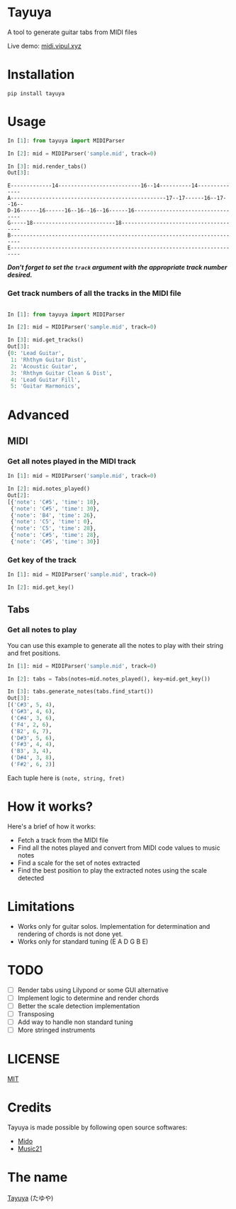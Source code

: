 # Tayuya

A tool to generate guitar tabs from MIDI files

Live demo: [midi.vipul.xyz](http://midi.vipul.xyz)

# Installation

`pip install tayuya`

# Usage

```python
In [1]: from tayuya import MIDIParser

In [2]: mid = MIDIParser('sample.mid', track=0)

In [3]: mid.render_tabs()
Out[3]:
```
```
E-------------14--------------------------16--14----------14--------------
A-------------------------------------------------17--17------16--17--16--
D-16------16------16--16--16--16------16----------------------------------
G-----18--------------------------18--------------------------------------
B-------------------------------------------------------------------------
E-------------------------------------------------------------------------
```

***Don't forget to set the `track` argument with the appropriate track number desired.***

### Get track numbers of all the tracks in the MIDI file

```python

In [1]: from tayuya import MIDIParser

In [2]: mid = MIDIParser('sample.mid', track=0)

In [3]: mid.get_tracks()
Out[3]:
{0: 'Lead Guitar',
 1: 'Rhthym Guitar Dist',
 2: 'Acoustic Guitar',
 3: 'Rhthym Guitar Clean & Dist',
 4: 'Lead Guitar Fill',
 5: 'Guitar Harmonics',
```

# Advanced

## MIDI

### Get all notes played in the MIDI track

```python
In [1]: mid = MIDIParser('sample.mid', track=0)

In [2]: mid.notes_played()
Out[2]:
[{'note': 'C#5', 'time': 18},
 {'note': 'C#5', 'time': 30},
 {'note': 'B4', 'time': 26},
 {'note': 'C5', 'time': 0},
 {'note': 'C5', 'time': 28},
 {'note': 'C#5', 'time': 28},
 {'note': 'C#5', 'time': 30}]
```

### Get key of the track

```python
In [1]: mid = MIDIParser('sample.mid', track=0)

In [2]: mid.get_key()
```

## Tabs

### Get all notes to play

You can use this example to generate all the notes to play with their string
and fret positions.

```python
In [1]: mid = MIDIParser('sample.mid', track=0)

In [2]: tabs = Tabs(notes=mid.notes_played(), key=mid.get_key())

In [3]: tabs.generate_notes(tabs.find_start())
Out[3]:
[('C#3', 5, 4),
 ('G#3', 4, 6),
 ('C#4', 3, 6),
 ('F4', 2, 6),
 ('B2', 6, 7),
 ('D#3', 5, 6),
 ('F#3', 4, 4),
 ('B3', 3, 4),
 ('D#4', 3, 8),
 ('F#2', 6, 2)]
```

Each tuple here is `(note, string, fret)`

# How it works?

Here's a brief of how it works:

* Fetch a track from the MIDI file
* Find all the notes played and convert from MIDI code values to music notes
* Find a scale for the set of notes extracted
* Find the best position to play the extracted notes using the scale detected

# Limitations

* Works only for guitar solos. Implementation for determination and rendering of
  chords is not done yet.
* Works only for standard tuning (E A D G B E)

# TODO

- [ ] Render tabs using Lilypond or some GUI alternative
- [ ] Implement logic to determine and render chords
- [ ] Better the scale detection implementation
- [ ] Transposing
- [ ] Add way to handle non standard tuning
- [ ] More stringed instruments

# LICENSE

[MIT](https://github.com/vipul-sharma20/tayuya/blob/master/)

# Credits

Tayuya is made possible by following open source softwares:

* [Mido](https://github.com/mido/mido)
* [Music21](https://github.com/cuthbertLab/music21)

# The name

[Tayuya](https://naruto.fandom.com/wiki/Tayuya) (たゆや)

